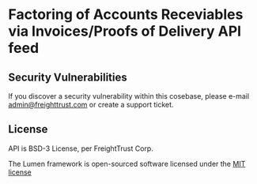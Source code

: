 # Factoring of Accounts Receviables via Invoices/Proofs of Delivery API feed 



## Security Vulnerabilities

If you discover a security vulnerability within this cosebase, please e-mail admin@freighttrust.com or create a support ticket.

## License

API is BSD-3 License, per FreightTrust Corp.

The Lumen framework is open-sourced software licensed under the [MIT license](http://opensource.org/licenses/MIT)
